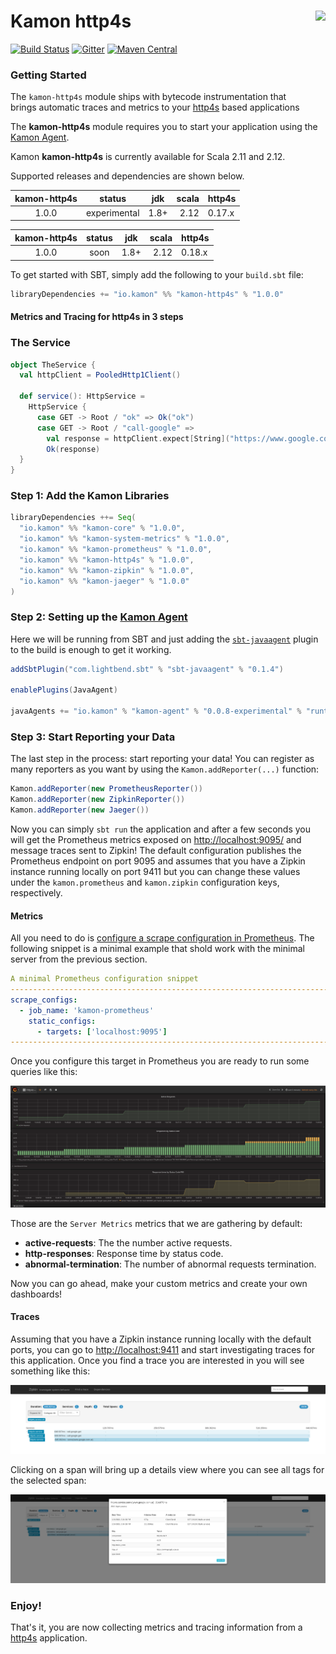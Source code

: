 # Kamon http4s <img align="right" src="https://rawgit.com/kamon-io/Kamon/master/kamon-logo.svg" height="150px" style="padding-left: 20px"/> 
[![Build Status](https://travis-ci.org/kamon-io/kamon-http4s.svg?branch=master)](https://travis-ci.org/kamon-io/kamon-http4s)
[![Gitter](https://badges.gitter.im/Join%20Chat.svg)](https://gitter.im/kamon-io/Kamon?utm_source=badge&utm_medium=badge&utm_campaign=pr-badge&utm_content=badge)
[![Maven Central](https://maven-badges.herokuapp.com/maven-central/io.kamon/kamon-http4s_2.12/badge.svg)](https://maven-badges.herokuapp.com/maven-central/io.kamon/kamon-http4s_2.12)


### Getting Started

The `kamon-http4s` module ships with bytecode instrumentation that brings automatic traces and metrics to your 
[http4s][4] based applications

The <b>kamon-http4s</b> module requires you to start your application using the [Kamon Agent][2].

Kamon <b>kamon-http4s</b> is currently available for Scala 2.11 and 2.12.

Supported releases and dependencies are shown below.

| kamon-http4s  | status | jdk  | scala | http4s            
|:------:|:------:|:----:|--------------:|-------
|  1.0.0 | experimental | 1.8+ | 2.12 | 0.17.x

| kamon-http4s  | status | jdk  | scala | http4s            
|:------:|:------:|:----:|--------------:|-------
|  1.0.0 | soon | 1.8+ | 2.12 | 0.18.x

To get started with SBT, simply add the following to your `build.sbt`
file:

```scala
libraryDependencies += "io.kamon" %% "kamon-http4s" % "1.0.0"
```

#### Metrics and Tracing for http4s in 3 steps

### The Service

```scala
object TheService {
  val httpClient = PooledHttp1Client()

  def service(): HttpService =
    HttpService {
      case GET -> Root / "ok" => Ok("ok")
      case GET -> Root / "call-google" => 
        val response = httpClient.expect[String]("https://www.google.com").unsafeRun
        Ok(response)
  }
}
```

### Step 1: Add the Kamon Libraries
```scala
libraryDependencies ++= Seq(
  "io.kamon" %% "kamon-core" % "1.0.0",
  "io.kamon" %% "kamon-system-metrics" % "1.0.0",
  "io.kamon" %% "kamon-prometheus" % "1.0.0",
  "io.kamon" %% "kamon-http4s" % "1.0.0",
  "io.kamon" %% "kamon-zipkin" % "1.0.0",
  "io.kamon" %% "kamon-jaeger" % "1.0.0"
)
```

### Step 2: Setting up the [Kamon Agent][2]

Here we will be running from SBT and just adding the [`sbt-javaagent`][1] plugin to the build is enough to get it
working.

```scala
addSbtPlugin("com.lightbend.sbt" % "sbt-javaagent" % "0.1.4")

enablePlugins(JavaAgent)

javaAgents += "io.kamon" % "kamon-agent" % "0.0.8-experimental" % "runtime"
```

### Step 3: Start Reporting your Data

The last step in the process: start reporting your data! You can register as many reporters as you want by using the
`Kamon.addReporter(...)` function:

```scala
Kamon.addReporter(new PrometheusReporter())
Kamon.addReporter(new ZipkinReporter())
Kamon.addReporter(new Jaeger())
```

Now you can simply `sbt run` the application and after a few seconds you will get the Prometheus metrics
exposed on <http://localhost:9095/> and message traces sent to Zipkin! The default configuration publishes the Prometheus
endpoint on port 9095 and assumes that you have a Zipkin instance running locally on port 9411 but you can change these
values under the `kamon.prometheus` and `kamon.zipkin` configuration keys, respectively.


#### Metrics

All you need to do is [configure a scrape configuration in Prometheus][3]. The following snippet is a minimal
example that shold work with the minimal server from the previous section.

```yaml
A minimal Prometheus configuration snippet
------------------------------------------------------------------------------
scrape_configs:
  - job_name: 'kamon-prometheus'
    static_configs:
      - targets: ['localhost:9095']
------------------------------------------------------------------------------
```

Once you configure this target in Prometheus you are ready to run some queries like this:

<img class="img-fluid" src="/doc/img/http4smetrics.png">

Those are the `Server Metrics` metrics that we are gathering by default:

* __active-requests__: The the number active requests.
* __http-responses__: Response time by status code.
* __abnormal-termination__: The number of abnormal requests termination.

Now you can go ahead, make your custom metrics and create your own dashboards!

#### Traces

Assuming that you have a Zipkin instance running locally with the default ports, you can go to <http://localhost:9411>
and start investigating traces for this application. Once you find a trace you are interested in you will see something
like this:

<img class="img-fluid" src="/doc/img/traces.png">

Clicking on a span will bring up a details view where you can see all tags for the selected span:

<img class="img-fluid" src="/doc/img/detail.png">


### Enjoy!

That's it, you are now collecting metrics and tracing information from a [http4s][4] application.


[kamon-agent-0.0.8-experimental.jar]:https://mvnrepository.com/artifact/io.kamon/kamon-agent/0.0.8-experimental
[1]: https://github.com/sbt/sbt-javaagent
[2]: https://github.com/kamon-io/kamon-agent
[3]: http://prometheus.io/docs/operating/configuration/#scrape-configurations-scrape_config
[4]: http://http4s.org
